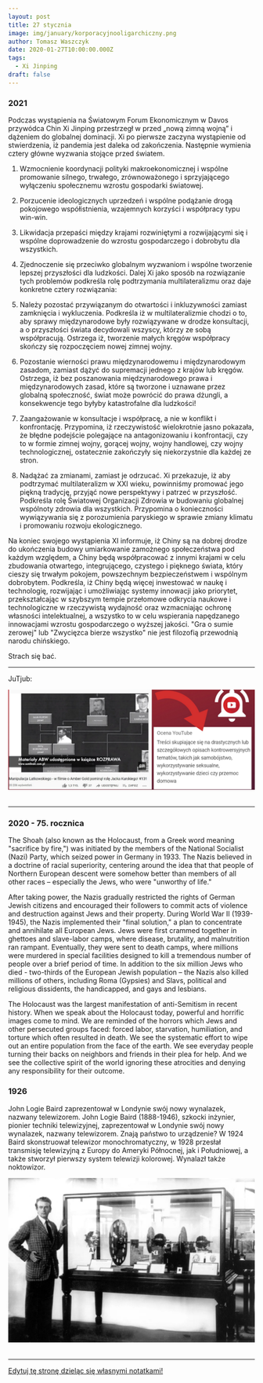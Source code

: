 ```yaml
---
layout: post
title: 27 stycznia
image: img/january/korporacyjnooligarchiczny.png
author: Tomasz Waszczyk
date: 2020-01-27T10:00:00.000Z
tags:
  - Xi Jinping
draft: false  
---
```


### 2021

Podczas wystąpienia na Światowym Forum Ekonomicznym w Davos przywódca Chin Xi Jinping przestrzegł w przed „nową zimną wojną” i dążeniem do globalnej dominacji. Xi po pierwsze zaczyna wystąpienie od stwierdzenia, iż pandemia jest daleka od zakończenia. Następnie wymienia cztery główne wyzwania stojące przed światem.

1. Wzmocnienie koordynacji polityki makroekonomicznej i wspólne promowanie silnego, trwałego, zrównoważonego i sprzyjającego wyłączeniu społecznemu wzrostu gospodarki światowej.

2. Porzucenie ideologicznych uprzedzeń i wspólne podążanie drogą pokojowego współistnienia, wzajemnych korzyści i współpracy typu win-win.

3. Likwidacja przepaści między krajami rozwiniętymi a rozwijającymi się i wspólne doprowadzenie do wzrostu gospodarczego i dobrobytu dla wszystkich.

4. Zjednoczenie się przeciwko globalnym wyzwaniom i wspólne tworzenie lepszej przyszłości dla ludzkości.
Dalej Xi jako sposób na rozwiązanie tych problemów podkreśla rolę podtrzymania multilateralizmu oraz daje konkretne cztery rozwiązania:

1. Należy pozostać przywiązanym do otwartości i inkluzywności zamiast zamknięcia i wykluczenia. Podkreśla iż w multilateralizmie chodzi o to, aby sprawy międzynarodowe były rozwiązywane w drodze konsultacji, a o przyszłości świata decydowali wszyscy, którzy ze sobą współpracują. Ostrzega iż, tworzenie małych kręgów współpracy skończy się rozpoczęciem nowej zimnej wojny.
2. Pozostanie wierności prawu międzynarodowemu i międzynarodowym zasadom, zamiast dążyć do supremacji jednego z krajów lub kręgów. Ostrzega, iż bez poszanowania międzynarodowego prawa i międzynarodowych zasad, które są tworzone i uznawane przez globalną społeczność, świat może powrócić do prawa dżungli, a konsekwencje tego byłyby katastrofalne dla ludzkości!
3. Zaangażowanie w konsultacje i współpracę, a nie w konflikt i konfrontację. Przypomina, iż rzeczywistość wielokrotnie jasno pokazała, że błędne podejście polegające na antagonizowaniu i konfrontacji, czy to w formie zimnej wojny, gorącej wojny, wojny handlowej, czy wojny technologicznej, ostatecznie zakończyły się niekorzystnie dla każdej ze stron.
4. Nadążać za zmianami, zamiast je odrzucać. Xi przekazuje, iż aby podtrzymać multilateralizm w XXI wieku, powinniśmy promować jego piękną tradycję, przyjąć nowe perspektywy i patrzeć w przyszłość. Podkreśla rolę Światowej Organizacji Zdrowia w budowaniu globalnej wspólnoty zdrowia dla wszystkich. Przypomina o konieczności wywiązywania się z porozumienia paryskiego w sprawie zmiany klimatu i promowaniu rozwoju ekologicznego.

Na koniec swojego wystąpienia XI informuje, iż Chiny są na dobrej drodze do ukończenia budowy umiarkowanie zamożnego społeczeństwa pod każdym względem, a Chiny będą współpracować z innymi krajami w celu zbudowania otwartego, integrującego, czystego i pięknego świata, który cieszy się trwałym pokojem, powszechnym bezpieczeństwem i wspólnym dobrobytem. Podkreśla, iż Chiny będą więcej inwestować w naukę i technologię, rozwijając i umożliwiając systemy innowacji jako priorytet, przekształcając w szybszym tempie przełomowe odkrycia naukowe i technologiczne w rzeczywistą wydajność oraz wzmacniając ochronę własności intelektualnej, a wszystko to w celu wspierania napędzanego innowacjami wzrostu gospodarczego o wyższej jakości. "Gra o sumie zerowej" lub "Zwycięzca bierze wszystko" nie jest filozofią przewodnią narodu chińskiego.

Strach się bać.

---

JuTjub:

<img src="./img/january/korporacyjnooligarchiczny.png"><br><br>

---

### 2020 - 75. rocznica

The Shoah (also known as the Holocaust, from a Greek word meaning "sacrifice by fire,") was initiated by the members of the National Socialist (Nazi) Party, which seized power in Germany in 1933. The Nazis believed in a doctrine of racial superiority, centering around the idea that that people of Northern European descent were somehow better than members of all other races – especially the Jews, who were "unworthy of life."

After taking power, the Nazis gradually restricted the rights of German Jewish citizens and encouraged their followers to commit acts of violence and destruction against Jews and their property. During World War II (1939-1945), the Nazis implemented their "final solution," a plan to concentrate and annihilate all European Jews. Jews were first crammed together in ghettoes and slave-labor camps, where disease, brutality, and malnutrition ran rampant. Eventually, they were sent to death camps, where millions were murdered in special facilities designed to kill a tremendous number of people over a brief period of time. In addition to the six million Jews who died - two-thirds of the European Jewish population – the Nazis also killed millions of others, including Roma (Gypsies) and Slavs, political and religious dissidents, the handicapped, and gays and lesbians.

The Holocaust was the largest manifestation of anti-Semitism in recent history. When we speak about the Holocaust today, powerful and horrific images come to mind. We are reminded of the horrors which Jews and other persecuted groups faced: forced labor, starvation, humiliation, and torture which often resulted in death. We see the systematic effort to wipe out an entire population from the face of the earth. We see everyday people turning their backs on neighbors and friends in their plea for help. And we see the collective spirit of the world ignoring these atrocities and denying any responsibility for their outcome.

### 1926

John Logie Baird zaprezentował w Londynie swój nowy wynalazek, nazwany telewizorem.
John Logie Baird (1888-1946), szkocki inżynier, pionier techniki telewizyjnej, zaprezentował w Londynie swój nowy wynalazek, nazwany telewizorem. Znają państwo to urządzenie? W 1924 Baird skonstruował telewizor monochromatyczny, w 1928 przesłał transmisję telewizyjną z Europy do Ameryki Północnej, jak i Południowej, a także stworzył pierwszy system telewizji kolorowej. Wynalazł także noktowizor.

<img src="./img/january/baird.jpg"><br><br>

---

<a href="https://github.com/TomaszWaszczyk/historia.waszczyk.com/edit/master/src/content/january-27.md" target="_blank">Edytuj tę stronę dzieląc się własnymi notatkami!</a>

